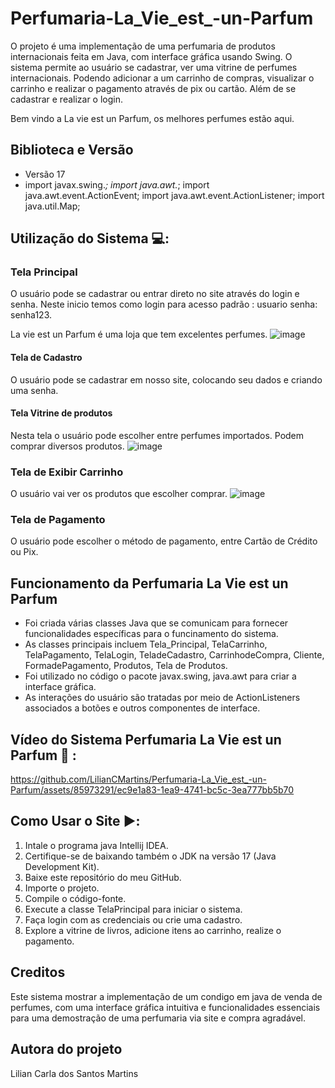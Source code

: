 # Perfumaria-La_Vie_est_-un-Parfum
O projeto é uma implementação de uma perfumaria de produtos internacionais feita em Java, com interface gráfica usando Swing. O sistema permite ao usuário
se cadastrar, ver uma vitrine de perfumes internacionais. Podendo adicionar a um carrinho de compras, visualizar o carrinho e realizar o pagamento através de pix
ou cartão. Além de se cadastrar e realizar o login. 

Bem vindo a La vie est un Parfum, os melhores perfumes estão aqui.

## Biblioteca e Versão
- Versão 17
- import javax.swing.*;
  import java.awt.*;
  import java.awt.event.ActionEvent;
  import java.awt.event.ActionListener;
  import java.util.Map;

## Utilização do Sistema 💻:

### Tela Principal

O usuário pode se cadastrar ou entrar direto no site através do login e senha.
Neste inicio temos como login para acesso padrão : usuario senha: senha123.

La vie est un Parfum é uma loja que tem excelentes perfumes.
![image](https://github.com/LilianCMartins/Perfumaria-La_Vie_est_-un-Parfum/assets/85973291/85f6562e-9d2a-484d-acab-59d54605d770)


#### Tela de Cadastro
O usuário pode se cadastrar em nosso site, colocando seu dados e criando uma senha.

#### Tela Vitrine de produtos
Nesta tela o usuário pode escolher entre perfumes importados.
Podem comprar diversos produtos.
![image](https://github.com/LilianCMartins/Perfumaria-La_Vie_est_-un-Parfum/assets/85973291/7f100705-590e-46ed-93c2-af747ed6dda2)

### Tela de Exibir Carrinho

O usuário vai ver os produtos que escolher comprar. 
![image](https://github.com/LilianCMartins/Perfumaria-La_Vie_est_-un-Parfum/assets/85973291/6e2f0f61-62a6-438e-8600-43ae0cf9931c)

### Tela de Pagamento

O usuário pode escolher o método de pagamento, entre Cartão de Crédito ou Pix.

## Funcionamento da Perfumaria La Vie est un Parfum

- Foi criada várias classes Java que se comunicam para fornecer funcionalidades específicas para o funcinamento do sistema.
- As classes principais incluem Tela_Principal, TelaCarrinho, TelaPagamento, TelaLogin, TeladeCadastro, CarrinhodeCompra, Cliente, FormadePagamento, Produtos, Tela de Produtos. 
- Foi utilizado no código o pacote javax.swing, java.awt para criar a interface gráfica.
- As interações do usuário são tratadas por meio de ActionListeners associados a botões e outros componentes de interface.

## Vídeo do Sistema Perfumaria La Vie est un Parfum 🎥 :


https://github.com/LilianCMartins/Perfumaria-La_Vie_est_-un-Parfum/assets/85973291/ec9e1a83-1ea9-4741-bc5c-3ea777bb5b70


## Como Usar o Site ▶️:

1. Intale o programa java Intellij IDEA.
1. Certifique-se de baixando também o JDK na versão 17 (Java Development Kit).
2. Baixe este repositório do meu GitHub.
3. Importe o projeto.
4. Compile o código-fonte.
5. Execute a classe TelaPrincipal para iniciar o sistema.
6. Faça login com as credenciais ou crie uma cadastro.
7. Explore a vitrine de livros, adicione itens ao carrinho, realize o pagamento. 

## Creditos

Este sistema mostrar a implementação de um condigo em java de venda de perfumes, com uma interface gráfica intuitiva e funcionalidades essenciais para uma demostração de uma perfumaria via site e compra agradável.

## Autora do projeto

Lilian Carla dos Santos Martins 




